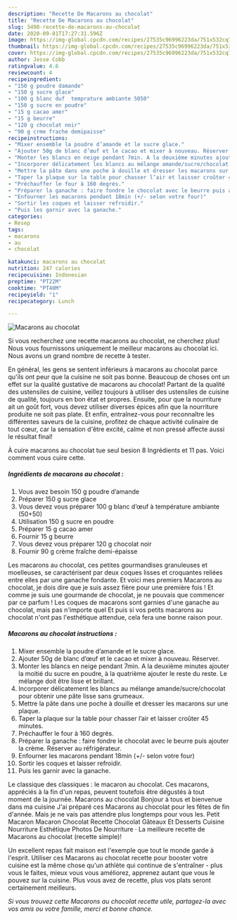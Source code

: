 ```yaml
---
description: "Recette De Macarons au chocolat"
title: "Recette De Macarons au chocolat"
slug: 3490-recette-de-macarons-au-chocolat
date: 2020-09-01T17:27:31.596Z
image: https://img-global.cpcdn.com/recipes/27535c96996223da/751x532cq70/macarons-au-chocolat-photo-principale-de-la-recette.jpg
thumbnail: https://img-global.cpcdn.com/recipes/27535c96996223da/751x532cq70/macarons-au-chocolat-photo-principale-de-la-recette.jpg
cover: https://img-global.cpcdn.com/recipes/27535c96996223da/751x532cq70/macarons-au-chocolat-photo-principale-de-la-recette.jpg
author: Jesse Cobb
ratingvalue: 4.6
reviewcount: 4
recipeingredient:
- "150 g poudre damande"
- "150 g sucre glace"
- "100 g blanc duf  temprature ambiante 5050"
- "150 g sucre en poudre"
- "15 g cacao amer"
- "15 g beurre"
- "120 g chocolat noir"
- "90 g crme frache demipaisse"
recipeinstructions:
- "Mixer ensemble la poudre d’amande et le sucre glace."
- "Ajouter 50g de blanc d’œuf et le cacao et mixer à nouveau. Réserver."
- "Monter les blancs en neige pendant 7min. A la deuxième minutes ajouter la moitié du sucre en poudre, à la quatrième ajouter le reste du reste. Le mélange doit être lisse et brillant."
- "Incorporer délicatement les blancs au mélange amande/sucre/chocolat pour obtenir une pâte lisse sans grumeaux."
- "Mettre la pâte dans une poche à douille et dresser les macarons sur une plaque."
- "Taper la plaque sur la table pour chasser l’air et laisser croûter 45 minutes."
- "Préchauffer le four à 160 degrés."
- "Préparer la ganache : faire fondre le chocolat avec le beurre puis ajouter la crème. Réserver au réfrigérateur."
- "Enfourner les macarons pendant 18min (+/- selon votre four)"
- "Sortir les coques et laisser refroidir."
- "Puis les garnir avec la ganache."
categories:
- Resep
tags:
- macarons
- au
- chocolat

katakunci: macarons au chocolat 
nutrition: 247 calories
recipecuisine: Indonesian
preptime: "PT22M"
cooktime: "PT40M"
recipeyield: "1"
recipecategory: Lunch

---
```



![Macarons au chocolat](https://img-global.cpcdn.com/recipes/27535c96996223da/751x532cq70/macarons-au-chocolat-photo-principale-de-la-recette.jpg)

Si vous recherchez une recette macarons au chocolat, ne cherchez plus! Nous vous fournissons uniquement le meilleur macarons au chocolat ici. Nous avons un grand nombre de recette à tester.

En général, les gens se sentent inférieurs à macarons au chocolat parce qu'ils ont peur que la cuisine ne soit pas bonne. Beaucoup de choses ont un effet sur la qualité gustative de macarons au chocolat! Partant de la qualité des ustensiles de cuisine, veillez toujours à utiliser des ustensiles de cuisine de qualité, toujours en bon état et propres. Ensuite, pour que la nourriture ait un goût fort, vous devez utiliser diverses épices afin que la nourriture produite ne soit pas plate. Et enfin, entraînez-vous pour reconnaître les différentes saveurs de la cuisine, profitez de chaque activité culinaire de tout cœur, car la sensation d'être excité, calme et non pressé affecte aussi le résultat final!

<!--inarticleads1-->

À cuire macarons au chocolat tue seul besion 8 Ingrédients et 11 pas. Voici comment vous cuire cette.

##### Ingrédients de macarons au chocolat :

1. Vous avez besoin 150 g poudre d’amande
1. Préparer 150 g sucre glace
1. Vous devez vous préparer 100 g blanc d’œuf à température ambiante (50+50)
1. Utilisation 150 g sucre en poudre
1. Préparer 15 g cacao amer
1. Fournir 15 g beurre
1. Vous devez vous préparer 120 g chocolat noir
1. Fournir 90 g crème fraîche demi-épaisse


Les macarons au chocolat, ces petites gourmandises granuleuses et moelleuses, se caractérisent par deux coques lisses et croquantes reliées entre elles par une ganache fondante. Et voici mes premiers Macarons au chocolat, je dois dire que je suis assez fière pour une première fois ! Et comme je suis une gourmande de chocolat, je ne pouvais que commencer par ce parfum ! Les coques de macarons sont garnies d&#39;une ganache au chocolat, mais pas n&#39;importe quel Et puis si vos petits macarons au chocolat n&#39;ont pas l&#39;esthétique attendue, cela fera une bonne raison pour. 

<!--inarticleads2-->

##### Macarons au chocolat instructions :

1. Mixer ensemble la poudre d’amande et le sucre glace.
1. Ajouter 50g de blanc d’œuf et le cacao et mixer à nouveau. Réserver.
1. Monter les blancs en neige pendant 7min. A la deuxième minutes ajouter la moitié du sucre en poudre, à la quatrième ajouter le reste du reste. Le mélange doit être lisse et brillant.
1. Incorporer délicatement les blancs au mélange amande/sucre/chocolat pour obtenir une pâte lisse sans grumeaux.
1. Mettre la pâte dans une poche à douille et dresser les macarons sur une plaque.
1. Taper la plaque sur la table pour chasser l’air et laisser croûter 45 minutes.
1. Préchauffer le four à 160 degrés.
1. Préparer la ganache : faire fondre le chocolat avec le beurre puis ajouter la crème. Réserver au réfrigérateur.
1. Enfourner les macarons pendant 18min (+/- selon votre four)
1. Sortir les coques et laisser refroidir.
1. Puis les garnir avec la ganache.


Le classique des classiques : le macaron au chocolat. Ces macarons, appréciés à la fin d&#39;un repas, peuvent toutefois être dégustés à tout moment de la journée. Macarons au chocolat Bonjour à tous et bienvenue dans ma cuisine J&#39;ai préparé ces Macarons au chocolat pour les fêtes de fin d&#39;année. Mais je ne vais pas attendre plus longtemps pour vous les. Petit Macaron Macaron Chocolat Recette Chocolat Gâteaux Et Desserts Cuisine Nourriture Esthétique Photos De Nourriture · La meilleure recette de Macarons au chocolat (recette simple)! 

<!--inarticleads1-->

<p>
Un excellent repas fait maison est l'exemple que tout le monde garde à l'esprit. Utiliser ces Macarons au chocolat recette pour booster votre cuisine est la même chose qu'un athlète qui continue de s'entraîner - plus vous le faites, mieux vous vous améliorez, apprenez autant que vous le pouvez sur la cuisine. Plus vous avez de recette, plus vos plats seront certainement meilleurs.
</p>

<p>
<i>Si vous trouvez cette Macarons au chocolat recette utile, partagez-la avec vos amis ou votre famille, merci et bonne chance.</i>
</p>
